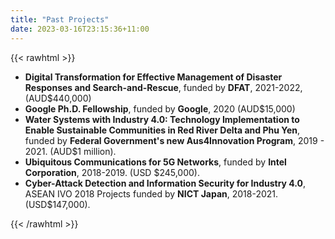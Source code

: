 ```yaml
---
title: "Past Projects"
date: 2023-03-16T23:15:36+11:00
---
```


{{< rawhtml >}}
<ul>
  <li>
    <strong>Digital Transformation for Effective Management of Disaster Responses and Search-and-Rescue</strong>,
    funded by <strong>DFAT</strong>, 2021-2022, (AUD$440,000)
  </li>
  <li>
    <strong>Google Ph.D. Fellowship</strong>,
    funded by <strong>Google</strong>, 2020 (AUD$15,000)
  </li>
  <li>
    <strong>Water Systems with Industry 4.0: Technology Implementation to Enable Sustainable Communities in Red River Delta and Phu Yen</strong>,
    funded by <strong>Federal Government's new Aus4Innovation Program</strong>, 2019 - 2021. (AUD$1 million).
  </li>
  <li>
    <strong>Ubiquitous Communications for 5G Networks</strong>,
    funded by <strong>Intel Corporation</strong>, 2018-2019. (USD $245,000).
  </li>
  <li>
    <strong>Cyber-Attack Detection and Information Security for Industry 4.0</strong>,
    ASEAN IVO 2018 Projects funded by <strong>NICT Japan</strong>, 2018-2021. (USD$147,000).
  </li>
</ul>
{{< /rawhtml >}}